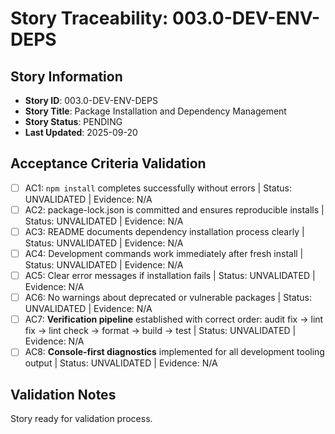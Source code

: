 # Story Traceability: 003.0-DEV-ENV-DEPS

## Story Information
- **Story ID**: 003.0-DEV-ENV-DEPS
- **Story Title**: Package Installation and Dependency Management
- **Story Status**: PENDING
- **Last Updated**: 2025-09-20

## Acceptance Criteria Validation

- [ ] AC1: `npm install` completes successfully without errors | Status: UNVALIDATED | Evidence: N/A
- [ ] AC2: package-lock.json is committed and ensures reproducible installs | Status: UNVALIDATED | Evidence: N/A
- [ ] AC3: README documents dependency installation process clearly | Status: UNVALIDATED | Evidence: N/A
- [ ] AC4: Development commands work immediately after fresh install | Status: UNVALIDATED | Evidence: N/A
- [ ] AC5: Clear error messages if installation fails | Status: UNVALIDATED | Evidence: N/A
- [ ] AC6: No warnings about deprecated or vulnerable packages | Status: UNVALIDATED | Evidence: N/A
- [ ] AC7: **Verification pipeline** established with correct order: audit fix → lint fix → lint check → format → build → test | Status: UNVALIDATED | Evidence: N/A
- [ ] AC8: **Console-first diagnostics** implemented for all development tooling output | Status: UNVALIDATED | Evidence: N/A

## Validation Notes
Story ready for validation process.
